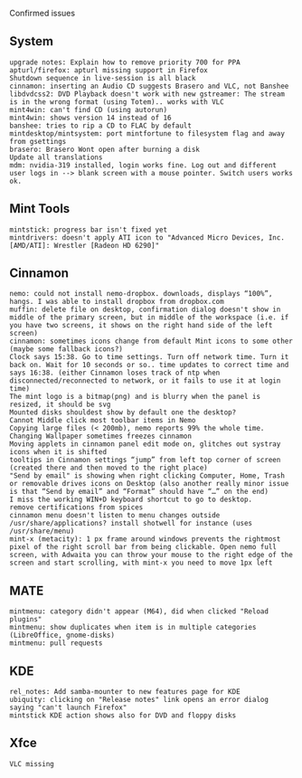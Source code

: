 Confirmed issues

System
------		
	upgrade notes: Explain how to remove priority 700 for PPA
	apturl/firefox: apturl missing support in Firefox
	Shutdown sequence in live-session is all black	
	cinnamon: inserting an Audio CD suggests Brasero and VLC, not Banshee
	libdvdcss2: DVD Playback doesn't work with new gstreamer: The stream is in the wrong format (using Totem).. works with VLC	
	mint4win: can't find CD (using autorun)
	mint4win: shows version 14 instead of 16	
	banshee: tries to rip a CD to FLAC by default
	mintdesktop/mintsystem: port mintfortune to filesystem flag and away from gsettings
    brasero: Brasero Wont open after burning a disk
    Update all translations
    mdm: nvidia-319 installed, login works fine. Log out and different user logs in --> blank screen with a mouse pointer. Switch users works ok.

Mint Tools
----------		
	mintstick: progress bar isn't fixed yet		
	mintdrivers: doesn't apply ATI icon to "Advanced Micro Devices, Inc. [AMD/ATI]: Wrestler [Radeon HD 6290]"	

Cinnamon
--------	
	nemo: could not install nemo-dropbox. downloads, displays “100%”, hangs. I was able to install dropbox from dropbox.com	
	muffin: delete file on desktop, confirmation dialog doesn't show in middle of the primary screen, but in middle of the workspace (i.e. if you have two screens, it shows on the right hand side of the left screen)
	cinnamon: sometimes icons change from default Mint icons to some other (maybe some fallback icons?)
	Clock says 15:38. Go to time settings. Turn off network time. Turn it back on. Wait for 10 seconds or so.. time updates to correct time and says 16:38. (either Cinnamon loses track of ntp when disconnected/reconnected to network, or it fails to use it at login time)		
    The mint logo is a bitmap(png) and is blurry when the panel is resized, it should be svg
    Mounted disks shouldest show by default one the desktop?
    Cannot Middle click most toolbar items in Nemo    
    Copying large files (< 200mb), nemo reports 99% the whole time.
    Changing Wallpaper sometimes freezes cinnamon
	Moving applets in cinnamon panel edit mode on, glitches out systray icons when it is shifted    
	tooltips in Cinnamon settings “jump” from left top corner of screen (created there and then moved to the right place)
	"Send by email" is showing when right clicking Computer, Home, Trash or removable drives icons on Desktop (also another really minor issue is that “Send by email” and “Format” should have “…” on the end)
	I miss the working WIN+D keyboard shortcut to go to desktop.
	remove certifications from spices
	cinnamon menu doesn't listen to menu changes outside /usr/share/applications? install shotwell for instance (uses /usr/share/menu)	
	mint-x (metacity): 1 px frame around windows prevents the rightmost pixel of the right scroll bar from being clickable. Open nemo full screen, with Adwaita you can throw your mouse to the right edge of the screen and start scrolling, with mint-x you need to move 1px left

MATE
----			
	mintmenu: category didn't appear (M64), did when clicked "Reload plugins"	
	mintmenu: show duplicates when item is in multiple categories (LibreOffice, gnome-disks)	
	mintmenu: pull requests		

KDE
---
	rel_notes: Add samba-mounter to new features page for KDE
	ubiquity: clicking on "Release notes" link opens an error dialog saying "can't launch Firefox"
	mintstick KDE action shows also for DVD and floppy disks

Xfce
----
	VLC missing             
